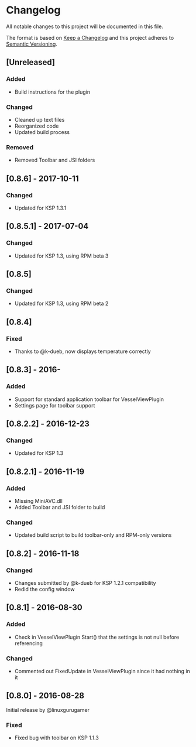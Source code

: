 # Changelog
All notable changes to this project will be documented in this file.

The format is based on [Keep a Changelog](http://keepachangelog.com/en/1.0.0/)
and this project adheres to [Semantic Versioning](http://semver.org/spec/v2.0.0.html).

## [Unreleased]
### Added
- Build instructions for the plugin
### Changed
- Cleaned up text files
- Reorganized code
- Updated build process
### Removed
- Removed Toolbar and JSI folders

## [0.8.6] - 2017-10-11
### Changed
- Updated for KSP 1.3.1

## [0.8.5.1] - 2017-07-04
### Changed
- Updated for KSP 1.3, using RPM beta 3

## [0.8.5]
### Changed
- Updated for KSP 1.3, using RPM beta 2

## [0.8.4]
### Fixed
- Thanks to @k-dueb, now displays temperature correctly

## [0.8.3] - 2016-
### Added
- Support for standard application toolbar for VesselViewPlugin
- Settings page for toolbar support

## [0.8.2.2] - 2016-12-23
### Changed
- Updated for KSP 1.3

## [0.8.2.1] - 2016-11-19
### Added
- Missing MiniAVC.dll
- Added Toolbar and JSI folder to build
### Changed
- Updated build script to build toolbar-only and RPM-only versions

## [0.8.2] - 2016-11-18
### Changed
- Changes submitted by @k-dueb for KSP 1.2.1 compatibility
- Redid the config window

## [0.8.1] - 2016-08-30
### Added
- Check in VesselViewPlugin Start() that the settings is not null before referencing
### Changed
- Commented out FixedUpdate in VesselViewPlugin since it had nothing in it

## [0.8.0] - 2016-08-28
Initial release by @linuxgurugamer
### Fixed
- Fixed bug with toolbar on KSP 1.1.3
